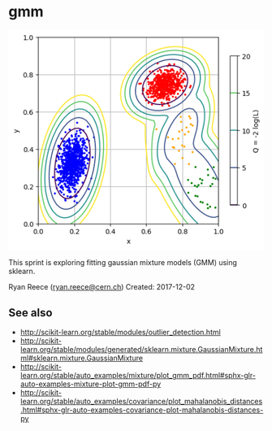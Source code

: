 gmm
===================================================

![example results](img/example-results.png)

This sprint is exploring fitting gaussian mixture models (GMM) using sklearn.

Ryan Reece  (<ryan.reece@cern.ch>)
Created: 2017-12-02

See also
---------------------------------------------------

-   <http://scikit-learn.org/stable/modules/outlier_detection.html>
-   <http://scikit-learn.org/stable/modules/generated/sklearn.mixture.GaussianMixture.html#sklearn.mixture.GaussianMixture>
-   <http://scikit-learn.org/stable/auto_examples/mixture/plot_gmm_pdf.html#sphx-glr-auto-examples-mixture-plot-gmm-pdf-py>
-   <http://scikit-learn.org/stable/auto_examples/covariance/plot_mahalanobis_distances.html#sphx-glr-auto-examples-covariance-plot-mahalanobis-distances-py>


